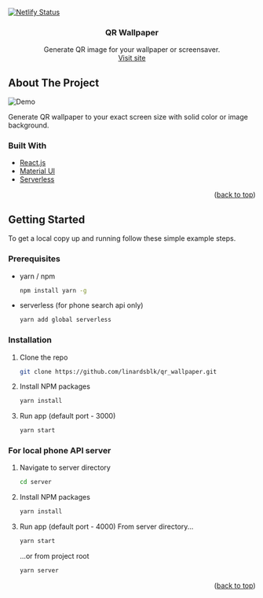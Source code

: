 [![Netlify Status](https://api.netlify.com/api/v1/badges/149ac997-bfb4-4526-8b9e-e1a121ded324/deploy-status)](https://app.netlify.com/sites/cocky-montalcini-f78a05/deploys)

<div id="top"></div>

<h3 align="center">QR Wallpaper</h3>

  <p align="center">
    Generate QR image for your wallpaper or screensaver.
    <br />
    <a href="https://qrwallpaper.linards.id.lv/">Visit site</a>

  </p>
</div>

<!-- ABOUT THE PROJECT -->

## About The Project

![Demo](https://i.imgur.com/ajguXF7.png)

Generate QR wallpaper to your exact screen size with solid color or image background.

### Built With

- [React.js](https://reactjs.org/)
- [Material UI](https://mui.com)
- [Serverless](https://www.serverless.com/)

<p align="right">(<a href="#top">back to top</a>)</p>

<!-- GETTING STARTED -->

## Getting Started

To get a local copy up and running follow these simple example steps.

### Prerequisites

- yarn / npm
  ```sh
  npm install yarn -g
  ```
- serverless (for phone search api only)
  ```sh
  yarn add global serverless
  ```

### Installation

1. Clone the repo
   ```sh
   git clone https://github.com/linardsblk/qr_wallpaper.git
   ```
2. Install NPM packages
   ```sh
   yarn install
   ```
3. Run app (default port - 3000)
   ```sh
   yarn start
   ```

### For local phone API server

1. Navigate to server directory
   ```sh
   cd server
   ```
2. Install NPM packages

   ```sh
   yarn install
   ```

3. Run app (default port - 4000)
   From server directory...
   ```sh
   yarn start
   ```
   ...or from project root
   ```sh
   yarn server
   ```

<p align="right">(<a href="#top">back to top</a>)</p>
